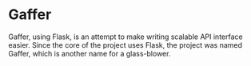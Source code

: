 Gaffer
======

Gaffer, using Flask, is an attempt to make writing scalable API interface easier. 
Since the core of the project uses Flask, the project was named Gaffer, which is another name for a glass-blower.